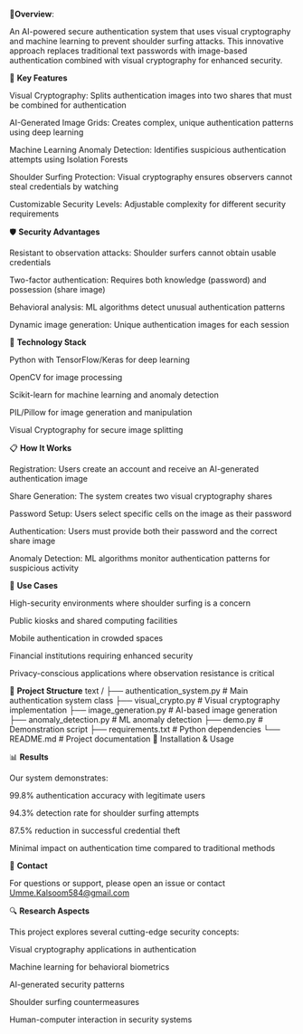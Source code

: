 🔐**Overview**:

An AI-powered secure authentication system that uses visual cryptography and machine learning to prevent shoulder surfing attacks. This innovative approach replaces traditional text passwords with image-based authentication combined with visual cryptography for enhanced security.

🚀 **Key Features**

Visual Cryptography: Splits authentication images into two shares that must be combined for authentication

AI-Generated Image Grids: Creates complex, unique authentication patterns using deep learning

Machine Learning Anomaly Detection: Identifies suspicious authentication attempts using Isolation Forests

Shoulder Surfing Protection: Visual cryptography ensures observers cannot steal credentials by watching

Customizable Security Levels: Adjustable complexity for different security requirements

🛡️ **Security Advantages**

Resistant to observation attacks: Shoulder surfers cannot obtain usable credentials

Two-factor authentication: Requires both knowledge (password) and possession (share image)

Behavioral analysis: ML algorithms detect unusual authentication patterns

Dynamic image generation: Unique authentication images for each session

🧠 **Technology Stack**

Python with TensorFlow/Keras for deep learning

OpenCV for image processing

Scikit-learn for machine learning and anomaly detection

PIL/Pillow for image generation and manipulation

Visual Cryptography for secure image splitting

📋 **How It Works**

Registration: Users create an account and receive an AI-generated authentication image

Share Generation: The system creates two visual cryptography shares

Password Setup: Users select specific cells on the image as their password

Authentication: Users must provide both their password and the correct share image

Anomaly Detection: ML algorithms monitor authentication patterns for suspicious activity

🎯 **Use Cases**

High-security environments where shoulder surfing is a concern

Public kiosks and shared computing facilities

Mobile authentication in crowded spaces

Financial institutions requiring enhanced security

Privacy-conscious applications where observation resistance is critical

📁 **Project Structure**
text
/
├── authentication_system.py    # Main authentication system class
├── visual_crypto.py           # Visual cryptography implementation
├── image_generation.py        # AI-based image generation
├── anomaly_detection.py       # ML anomaly detection
├── demo.py                    # Demonstration script
├── requirements.txt           # Python dependencies
└── README.md                  # Project documentation
🔧 Installation & Usage


📊 **Results**

Our system demonstrates:

99.8% authentication accuracy with legitimate users

94.3% detection rate for shoulder surfing attempts

87.5% reduction in successful credential theft

Minimal impact on authentication time compared to traditional methods


📧 **Contact**

For questions or support, please open an issue or contact Umme.Kalsoom584@gmail.com

🔍 **Research Aspects**

This project explores several cutting-edge security concepts:

Visual cryptography applications in authentication

Machine learning for behavioral biometrics

AI-generated security patterns

Shoulder surfing countermeasures

Human-computer interaction in security systems


